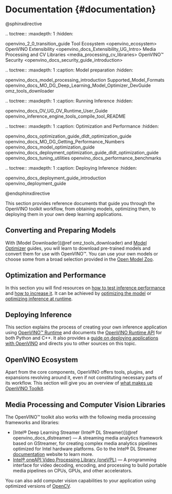 # Documentation {#documentation}

@sphinxdirective

.. toctree::
   :maxdepth: 1
   :hidden:

   openvino_2_0_transition_guide
   Tool Ecosystem <openvino_ecosystem>
   OpenVINO Extensibility <openvino_docs_Extensibility_UG_Intro>
   Media Processing and CV Libraries <media_processing_cv_libraries>
   OpenVINO™ Security <openvino_docs_security_guide_introduction>


.. toctree::
   :maxdepth: 1
   :caption: Model preparation
   :hidden:

   openvino_docs_model_processing_introduction
   Supported_Model_Formats
   openvino_docs_MO_DG_Deep_Learning_Model_Optimizer_DevGuide
   omz_tools_downloader


.. toctree::
   :maxdepth: 1
   :caption: Running Inference
   :hidden:

   openvino_docs_OV_UG_OV_Runtime_User_Guide
   openvino_inference_engine_tools_compile_tool_README


.. toctree::
   :maxdepth: 1
   :caption: Optimization and Performance
   :hidden:

   openvino_docs_optimization_guide_dldt_optimization_guide
   openvino_docs_MO_DG_Getting_Performance_Numbers
   openvino_docs_model_optimization_guide
   openvino_docs_deployment_optimization_guide_dldt_optimization_guide
   openvino_docs_tuning_utilities
   openvino_docs_performance_benchmarks


.. toctree::
   :maxdepth: 1
   :caption: Deploying Inference
   :hidden:

   openvino_docs_deployment_guide_introduction
   openvino_deployment_guide
   
@endsphinxdirective

This section provides reference documents that guide you through the OpenVINO toolkit workflow, from obtaining models, optimizing them, to deploying them in your own deep learning applications.

## Converting and Preparing Models
With [Model Downloader](@ref omz_tools_downloader) and [Model Optimizer](MO_DG/Deep_Learning_Model_Optimizer_DevGuide.md) guides, you will learn to download pre-trained models and convert them for use with OpenVINO™. You can use your own models or choose some from a broad selection provided in the [Open Model Zoo](./model_zoo.md).

## Optimization and Performance
In this section you will find resources on [how to test inference performance](MO_DG/prepare_model/Getting_performance_numbers.md) and [how to increase it](optimization_guide/dldt_optimization_guide.md). It can be achieved by [optimizing the model](optimization_guide/model_optimization_guide.md) or [optimizing inference at runtime](optimization_guide/dldt_deployment_optimization_guide.md). 

## Deploying Inference
This section explains the process of creating your own inference application using [OpenVINO™ Runtime](./OV_Runtime_UG/openvino_intro.md) and documents the [OpenVINO Runtime API](./api_references.html) for both Python and C++.
It also provides a [guide on deploying applications with OpenVINO](./OV_Runtime_UG/deployment/deployment_intro.md) and directs you to other sources on this topic.

## OpenVINO Ecosystem
Apart from the core components, OpenVINO offers tools, plugins, and expansions revolving around it, even if not constituting necessary parts of its workflow. This section will give you an overview of [what makes up OpenVINO Toolkit](./Documentation/openvino_ecosystem.md).

## Media Processing and Computer Vision Libraries

The OpenVINO™ toolkit also works with the following media processing frameworks and libraries:

* [Intel® Deep Learning Streamer (Intel® DL Streamer)](@ref openvino_docs_dlstreamer) — A streaming media analytics framework based on GStreamer, for creating complex media analytics pipelines optimized for Intel hardware platforms. Go to the Intel® DL Streamer [documentation](https://dlstreamer.github.io/) website to learn more.
* [Intel® oneAPI Video Processing Library (oneVPL)](https://www.intel.com/content/www/us/en/develop/documentation/oneapi-programming-guide/top/api-based-programming/intel-oneapi-video-processing-library-onevpl.html) — A programming interface for video decoding, encoding, and processing to build portable media pipelines on CPUs, GPUs, and other accelerators.

You can also add computer vision capabilities to your application using optimized versions of [OpenCV](https://opencv.org/).

